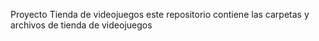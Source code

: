 Proyecto Tienda de videojuegos este repositorio contiene las carpetas y archivos de tienda de videojuegos
